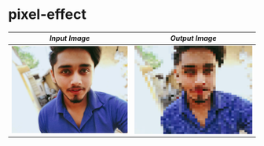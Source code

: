 # pixel-effect
***Input Image***             |  ***Output Image***
:-------------------------:|:-------------------------:
![](/images/b2.jpg)  |  ![](/images/Output_23.05.2020.png)
